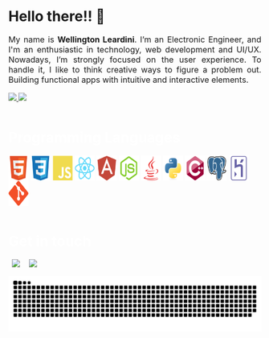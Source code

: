 # Hello there!! 👋

<!-- Fist contact -->
<div style="display: block;">
  <!--Personal Information-->
  <div style="margin-bottom:1em;">
  <p style="text-align: justify; font-size: 1.15em">
  My name is <strong>Wellington Leardini</strong>. I’m an Electronic Engineer, and I'm an enthusiastic in technology, web development and UI/UX. Nowadays, I’m strongly focused on the user experience. To handle it, I like to think creative ways to figure a problem out. Building functional apps with intuitive and interactive elements.<p>
  </div>
  <!-- Dashboard -->
  <div>
    <a  style="width: 50%" href="https://github.com/rwellingtonr">
      <img  src="https://github-readme-stats.vercel.app/api?username=rwellingtonr&show_icons=true&theme=material-palenight&include_all_commits=true&count_private=true"/>
      <img src="https://github-readme-stats.vercel.app/api/top-langs/?username=rwellingtonr&layout=compact&langs_count=7&theme=material-palenight"/>
    </a>
  </div>
  
</div>

<!-- Knowledge -->
  <h1 style="color: white; padding-top: 0.5em">Programming Languages</h1>
<div style="display: inline-block">
  <img align="center" alt="Rafa-HTML" height="50" width="40" src="https://raw.githubusercontent.com/devicons/devicon/master/icons/html5/html5-original.svg">
  <img align="center" alt="Rafa-CSS" height="50" width="40" src="https://raw.githubusercontent.com/devicons/devicon/master/icons/css3/css3-original.svg">
  <img align="center" alt="Rafa-Js" height="50" width="40" src="https://raw.githubusercontent.com/devicons/devicon/master/icons/javascript/javascript-plain.svg">
  <img align="center" alt="Rafa-React" height="50" width="40" src="https://raw.githubusercontent.com/devicons/devicon/master/icons/react/react-original.svg">
  <img align="center" alt="Rafa-Python" height="50" width="40" src="https://raw.githubusercontent.com/devicons/devicon/master/icons/angularjs/angularjs-plain.svg">
  <img align="center" alt="Rafa-Ts" height="50" width="40" src="https://raw.githubusercontent.com/devicons/devicon/master/icons/nodejs/nodejs-plain.svg">
  <img align="center" alt="Rafa-Python" height="50" width="40" src="https://raw.githubusercontent.com/devicons/devicon/master/icons/java/java-plain.svg">
  <img align="center" alt="Rafa-Python" height="50" width="40" src="https://raw.githubusercontent.com/devicons/devicon/master/icons/python/python-original.svg">
  <img align="center" alt="Rafa-Python" height="50" width="40" src="https://raw.githubusercontent.com/devicons/devicon/master/icons/cplusplus/cplusplus-original.svg">
  <img align="center" alt="Rafa-Csharp" height="50" width="40" src="https://raw.githubusercontent.com/devicons/devicon/master/icons/postgresql/postgresql-original.svg">
  <img align="center" alt="Rafa-Csharp" height="50" width="40" src="https://raw.githubusercontent.com/devicons/devicon/master/icons/heroku/heroku-original.svg">
  <img align="center" alt="Rafa-Csharp" height="50" width="40" src="https://raw.githubusercontent.com/devicons/devicon/master/icons/git/git-original.svg">
</div>

<!-- Contacts -->
<div > 
  <h1 style="color: white; padding-top: 0.5em">Get in touch</h1>

<a style="margin: 0.5em" href="https://www.linkedin.com/in/leardiniramoswellington/" target="_blank"><img src="https://img.shields.io/badge/-LinkedIn-%230077B5?style=for-the-badge&logo=linkedin&logoColor=white" target="_blank"></a>
<a style="margin: 0.5em" href = "mailto:wellington-158@hotmail.com"><img src="https://img.shields.io/badge/Microsoft_Outlook-0078D4?style=for-the-badge&logo=microsoft-outlook&logoColor=white" target="_blank"></a>

![Snake animation](https://github.com/rwellingtonr/rwellingtonr/blob/output/github-contribution-grid-snake.svg)

</div>
